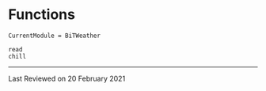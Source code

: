# Functions

```@meta
CurrentModule = BiTWeather
```

```@docs
read
chill
```

---

Last Reviewed on 20 February 2021

